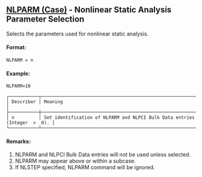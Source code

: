 ## [NLPARM (Case)](https://help.hexagonmi.com/bundle/MSC_Nastran_2022.4/page/Nastran_Combined_Book/qrg/casecontrol4a/TOC.NLPARM.Case.xhtml) - Nonlinear Static Analysis Parameter Selection

Selects the parameters used for nonlinear static analysis.

#### Format:

```nastran
NLPARM = n
```

#### Example:

```nastran
NLPARM=10
```

```text
┌───────────┬───────────────────────────────────────────────────────────────────────────┐
│ Describer │ Meaning                                                                   │
├───────────┼───────────────────────────────────────────────────────────────────────────┤
│ n         │ Set identification of NLPARM and NLPCI Bulk Data entries (Integer  >  0). │
└───────────┴───────────────────────────────────────────────────────────────────────────┘
```

#### Remarks:

1. NLPARM and NLPCI Bulk Data entries will not be used unless selected.
2. NLPARM may appear above or within a subcase.
3. If NLSTEP specified, NLPARM command will be ignored.
